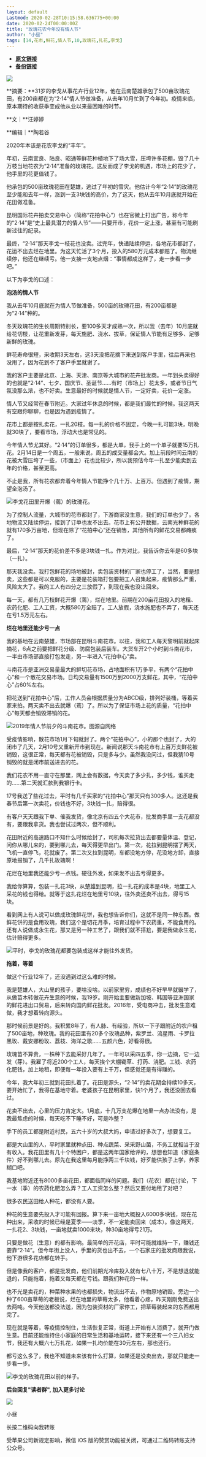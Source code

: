 ```yaml
---
layout: default
Lastmod: 2020-02-28T10:15:58.636775+00:00
date: 2020-02-24T00:00:00Z
title: "玫瑰花农今年没有情人节"
author: "小昼"
tags: [14,花市,鲜花,情人节,10,玫瑰花,扎花,李戈]
---
```


* [**原文链接**](https://mp.weixin.qq.com/s/F0lP1yam3clf89I779NQug)
* [**备份链接**](http://archive.ph/dNJur)


![](/images/post/d27248fbc2dc732b812397e3388f7634.jpg)

**摘要：**31岁的李戈从事花卉行业12年，他在云南楚雄承包了500亩玫瑰花田，有200亩都在为“2·14”情人节做准备，从去年10月忙到了今年初。疫情来临，原本期待的收获季变成他从业以来最困难的时节。

  

**文｜**汪婷婷

**编辑｜**陶若谷

  

2020年本该是花农李戈的“丰年”。

  

年初，云南宜良、陆良、昭通等鲜花种植地下了场大雪，压垮许多花棚，毁了几十万枝当地花农为“2·14”准备的玫瑰花。这反而成了李戈的机遇，市场上的花少了，他手里的花更值钱了。

  

他承包的500亩玫瑰花田在楚雄，逃过了年初的雪灾。他估计今年“2·14”的玫瑰花至少能和去年一样，涨到一支3块钱的高价，为了这天，他从去年10月底就开始在花田做准备。

  

昆明国际花卉拍卖交易中心（简称“花拍中心”）也在官微上打出广告，称今年的“2·14”是“史上最具潜力的情人节”——只要开市，花价一定上涨，甚至有可能刷新过往的纪录。

  

最终，“2·14”那天李戈一枝花也没卖。过完年，快递陆续停运，各地花市都封了，花运不出去烂在地里。为这天忙活了3个月，投入的580万元成本都赔了。物流继续停，他还在继续亏。他一支接一支地点烟：“事情都成这样了，走一步看一步吧。”

  

以下为李戈的口述：

  

**泡汤的情人节**

  

  

我从去年10月底就在为情人节做准备，500亩的玫瑰花田，有200亩都是为“2·14”种的。

  

冬天玫瑰花的生长周期特别长，要100多天才成熟一次，所以我（去年）10月底就给花切枝，让花重新发芽，每天施肥、浇水、拔草，保证情人节能有足够多、足够新鲜的玫瑰。

  

鲜花寿命很短，采收期3天左右，这3天没把花摘下来送到客户手里，往后再采也没用了，因为花到不了客户手里就谢了。

  

我的客户主要是北京、上海、天津、南京等大城市的花卉批发商。一年到头卖得好的也就是“2·14”、七夕、国庆节、圣诞节……有时（市场上）花太多，或者节日气氛没那么浓，也不好卖。生意最好的时候就是情人节，一定好卖，花价一定涨。

  

情人节又经常在春节附近。大家过年休息的时候，都是我们最忙的时候。我这两天有空跟你聊聊，也是因为遇到疫情了。

  

花市上都是按扎卖花，一扎20枝。每一扎的价格不固定，今晚一扎可能3块，明晚就30块了，要看市场，浮动大也是常见的。

  

今年情人节尤其好。“2·14”的订单很多，都是大单，我手上的一个单子就要15万扎花。2月14日是一个周五，一般来说，周五的成交量都会大。加上前段时间云南的花被大雪压垮了一些，（市面上）花也比较少，所以我预估今年一扎至少能卖到去年的价格，甚至更高。

  

不止是我，所有花农都奔着今年情人节能挣个几十万、上百万。但遇到了疫情，期望全泡汤了。

  
![](/images/post/06e4ca44eff2c1f92c5abada1adc0f7e.jpg)李戈花田里开爆（蔫）的玫瑰花。

  

为了控制人流量，大城市的花市都封了，下游商家没生意，我们的订单也少了。各地物流又陆续停运，接到了订单也发不出去。花市上有公开数据，云南光种鲜花的就有170多万亩地，但现在除了“花拍中心”还在销售，其他所有的鲜花交易都瘫痪了。

  

最后，“2·14”那天的花价差不多是3块钱一扎。作为对比，我告诉你去年是60多块（一扎）。

  

那天我没卖。我打包鲜花的场地被封，卖包装资材的厂家也停工了，当然，要是想卖，这些都是可以克服的，主要是花装箱打包要把工人召集起来，疫情那么严重，风险太大了。我的工人有四分之三放假了，到现在我也没让回来。

  

每一天，都有几万枝鲜花开爆（蔫），烂在地里。前期在200亩花田投入的地租、农药化肥、工人工资，大概580万全赔了。工人放假，浇水施肥也不弄了，每天还在亏1.5万元左右。

  

**烂在地里还能少亏一点**

  

我的基地在云南楚雄，市场部在昆明斗南花市。以往，我和工人每天黎明前就起床摘花，6点之前要把鲜花分级、防腐包装后装车。大货车开2个小时到斗南花市，一半由市场部直接打包发走，另一半进入“花拍中心”卖。

  

斗南花市是亚洲交易量最大的鲜切花市场，占地面积有1万多平，有两个“花拍中心”和一个散花交易市场。日均交易量有1500万到2000万支鲜花，其中，“花拍中心”占60%左右。

  

把花送到“花拍中心”后，工作人员会根据质量分为ABCD级，排列好装桶，等着买家来拍。两天卖不出去就爆（蔫）了。所以为了保证市场上花的质量，“花拍中心”每天都会销毁滞销的花。

  
![](/images/post/3239839fa7a11547adcc9134ae4cd1e9.jpg)2019年情人节前夕的斗南花市。图源自网络

  

受疫情影响，散花市场1月下旬就封了。两个“花拍中心”，小的那个也封了，大的闭市了几天，2月10号又重新开市到现在。新闻说那天斗南花市有上百万支鲜花被销毁，这很正常，每天都有花被销毁，只是多与少。虽然我没问过，但我猜10号销毁的就是闭市前送进去的花。

  

我们花农不用一直守在那里，网上会有数据，今天卖了多少扎，多少钱，谁买走的……第二天就汇款到我银行卡。

  

17号我送了些花过去，平时有几千买家的“花拍中心”那天只有300多人。这还是我春节后第一次卖花，价钱也不好，3块钱一扎，赔得很。

  

有客户天天跟我下单、催我发货，像北京有四五个大花市，批发商手里一支花都没有，要跟我拿货。我也尝试过两次，但不顺利。

  

花田附近的高速路口不知什么时候给封了，司机每次拉货出去都要量体温、登记，问你从哪儿来的，要到哪儿去，每天得更早出门。第一次，花拉到昆明摆了两天，飞机一直停飞，花就废了。第二次又拉到昆明，车都没地方停，花没地方卸，直接原地报销了，几千扎玫瑰啊！

  

花烂在地里我还能少亏一点钱。硬往外发，如果发不出去亏得更多。

  

我给你算算，包装一扎花3块，从楚雄到昆明，拉一扎花的成本是4块，地里工人采花的钱也得给。就等于这扎花烂在地里亏10块，往外卖还卖不出去，得亏15块。

  

看到网上有人说可以做成玫瑰鲜花饼，我也想告诉你们，这就不是同一种东西。做鲜花饼的是食用玫瑰，我们这个是切花月季，培育过程中下农药重，不能食用的。还有人说做成永生花，那又是另一种工艺了，跟我们就不搭尬，要是我做永生花，估计赔得更多。

  
![](/images/post/35ee8444c06d38814d759ac5429b22e8.jpg)平时，李戈的玫瑰花都要包装成这样才能往外发货。

  

**拖着，等着**

  

做这个行业12年了，还没遇到过这么难的时候。

  

我是楚雄人，大山里的孩子，要啥没啥。以前家里穷，成绩也不好早早就辍学了，从做苗木转做花卉生意的时候，我19岁。刚开始主要做新加坡、韩国等亚洲国家的鲜花进出口贸易，后来转向国内鲜花批发。2016年，受电商冲击，批发生意难做，我才想着转向源头。

  

那时候前景是好的。我积累8年了，有人脉、有经验，所以一下子跟附近的农户租了500亩地，种玫瑰。我的花田里有20多个玫瑰品种，紫罗兰、流星雨、卡罗拉黑玫、戴安娜粉玫、荔枝、海洋之歌……五颜六色，好看得很。

  

玫瑰苗不算贵，一株种下去能采好几年了。一年可以采四五季，你一边摘，它一边发（芽）。我雇了将近200个工人，每天挨个大棚锄草、打药、浇肥。工钱、农药化肥钱，加上地租，即便每一年投入要有上千万，但感觉还是有得赚的。

  

今年，我大年初三就到花田扎着了。花田是源头，“2·14”的卖花期会持续10多天，要开始忙了，我得在基地守着。老婆孩子在昆明家里，快1个月了，我还没回去看过。

  

花卖不出去，心里的压力肯定大。1月底，十几万支花爆在地里一点办法没有，是我最焦虑的时候，每天吃不下睡不好，可是咋整？

  

手下的员工都是附近村民，五六十岁的大叔大妈，申请过好多次了，想要复工。

  

都是大山里的人，平时家里就种点田、种点蔬菜、采采野山菌，不务工就相当于没有收入。我花田里有几十个特困户，都是这两年国家给评的，想想也知道（家庭条件）好不到哪儿去。原先在我这里每月能挣两三千块钱，好歹能供孩子上学，养家糊口吧。

  

我基地附近还有8000多亩花田，都面临同样的问题。我们（花农）都在讨论，下一水（季）的农药化肥怎么弄？工人工资怎么整？然后又要付地租了对吧？

  

很多农民送田给人种花，都没有人要。

  

种花的生意要先投入才可能有回报。算下来一亩地大概投入6000多块钱，现在花种出来，采收的时候已经是夏季——淡季，不一定能卖回来（成本）。像这两天，一扎花2、3块钱，一亩地就卖1000来块，种30亩地得亏21万。

  

只要是做花（生意）的都有影响。最简单的开花店，平时可能就维持一下，赚钱还要靠“2·14”。但今年街上没人，手里的货也出不去，一个石家庄的批发商跟我说，他下游很多花店都在转手。

  

但是像我的客户，都是批发商，他们前期光冷库投入就有七八十万，不是想退就能退的，只能拖着，拖着又每天都在亏钱。跟我们种花的一样。

  

也不光是卖花的，种菜种水果的也都损失，物流出不去，作物原地销毁。旁边一个种了600亩草莓的老板说，烂在地里的草莓太多，他看着心疼，昨天刚刚免费送出去两吨。今天他送都没法送，因为包装资材的厂家停工，把草莓装起来的东西都用完了。

  

现在就是等着，等疫情控制住，生活恢复正常，街道上开始有人消费了，就开门做生意。目前还能维持住小家庭的日常生活和基地运转，接下来还有一个三八妇女节，我还有大概六七万扎花，如果一扎均价能在30元左右，那也还行。

  

都亏这么多了，我也不知道未来该有什么打算，如果还是没卖出去，那就只能走一步看一步。

  
![](/images/post/ebeb656b8662a4405a103b4d2a33ec5a.jpg)李戈的玫瑰花田以前的样子。

  

  

**后台回复"读者群", 加入更多讨论**

![](/images/post/a9a8e0590ab85b8d188fccf739b95121.jpg)

小昼

长按二维码向我转账

受苹果公司新规定影响，微信 iOS 版的赞赏功能被关闭，可通过二维码转账支持公众号。

